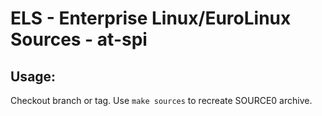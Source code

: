 # ELS - Enterprise Linux/EuroLinux Sources - at-spi
 
## Usage:
  Checkout branch or tag. Use `make sources` to recreate  SOURCE0 archive.
